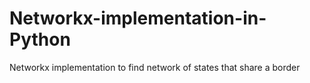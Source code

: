# Networkx-implementation-in-Python
Networkx implementation to find network of states that share a border
